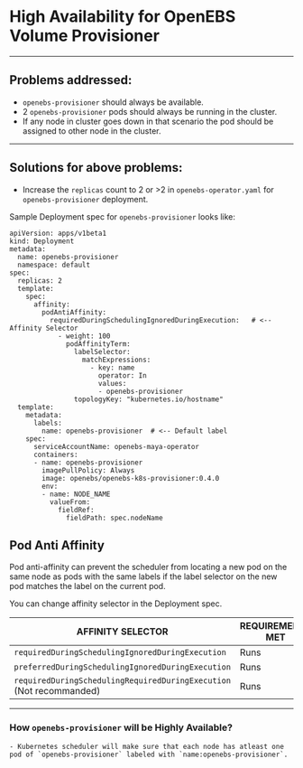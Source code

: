 # High Availability for OpenEBS Volume Provisioner
---
## Problems addressed:

- `openebs-provisioner` should always be available.
- 2 `openebs-provisioner` pods should always be running in the cluster. 
- If any node in cluster goes down in that scenario the pod should be assigned to other node in the cluster.
---
## Solutions for above problems: 


- Increase the `replicas` count to 2 or >2 in `openebs-operator.yaml` for `openebs-provisioner` deployment.


Sample Deployment spec for `openebs-provisioner` looks like: 

```
apiVersion: apps/v1beta1
kind: Deployment
metadata:
  name: openebs-provisioner
  namespace: default
spec:
  replicas: 2
  template:
    spec:
      affinity:
        podAntiAffinity:
          requiredDuringSchedulingIgnoredDuringExecution:   # <-- Affinity Selector 
            - weight: 100
              podAffinityTerm:
                labelSelector:
                  matchExpressions:
                    - key: name
                      operator: In
                      values:
                      - openebs-provisioner
                topologyKey: "kubernetes.io/hostname"
  template:
    metadata:
      labels:
        name: openebs-provisioner  # <-- Default label
    spec:
      serviceAccountName: openebs-maya-operator
      containers:
      - name: openebs-provisioner
        imagePullPolicy: Always
        image: openebs/openebs-k8s-provisioner:0.4.0
        env:
        - name: NODE_NAME
          valueFrom:
            fieldRef:
              fieldPath: spec.nodeName

```

## Pod Anti Affinity
Pod anti-affinity can prevent the scheduler from locating a new pod on the same node as pods with the same labels if the label selector on the new pod matches the label on the current pod. 


You can change affinity selector in the Deployment spec.


| AFFINITY SELECTOR | 	REQUIREMENTS MET  |  REQUIREMENTS NOT MET | REQUIREMENTS LOST | 
|---|---|--- | --- |
|`requiredDuringSchedulingIgnoredDuringExecution`  | Runs | Fails | Keeps Running |
|`preferredDuringSchedulingIgnoredDuringExecution` |	Runs |	Runs |	Keeps Running|
|`requiredDuringSchedulingRequiredDuringExecution` (Not recommanded) |	Runs |	Fails | Fails|


---

### How `openebs-provisioner` will be Highly Available?
 
	- Kubernetes scheduler will make sure that each node has atleast one pod of `openebs-provisioner` labeled with `name:openebs-provisioner`.

